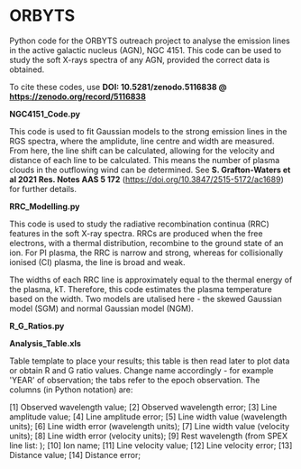 # ORBYTS
Python code for the ORBYTS outreach project to analyse the emission lines in the active galactic nucleus (AGN), NGC 4151. This code can be used to study the soft X-rays spectra of any AGN, provided the correct data is obtained.

To cite these codes, use **DOI: 10.5281/zenodo.5116838 @ https://zenodo.org/record/5116838**

**NGC4151_Code.py** 

This code is used to fit Gaussian models to the strong emission lines in the RGS spectra, where the amplidute, line centre and width are measured. From here, the line shift can be calculated, allowing for the velocity and distance of each line to be calculated. This means the number of plasma clouds in the outflowing wind can be determined. See **S. Grafton-Waters et al 2021 Res. Notes AAS 5 172** (https://doi.org/10.3847/2515-5172/ac1689) for further details.

**RRC_Modelling.py**

This code is used to study the radiative recombination continua (RRC) features in the soft X-ray spectra. RRCs are produced when the free electrons, with a thermal distribution, recombine to the ground state of an ion. For PI plasma, the RRC is narrow and strong, whereas for collisionally ionised (CI) plasma, the line is broad and weak. 

The widths of each RRC line is approximately equal to the thermal energy of the plasma, kT. Therefore, this code estimates the plasma temperature based on the width. Two models are utalised here - the skewed Gaussian model (SGM) and normal Gaussian model (NGM).

**R_G_Ratios.py**

**Analysis_Table.xls**

Table template to place your results; this table is then read later to plot data or obtain R and G ratio values. Change name accordingly - for example 'YEAR' of observation; the tabs refer to the epoch observation. The columns (in Python notation) are:

[1] Observed wavelength value; [2] Observed wavelength error;
[3] Line amplitude value; [4] Line amplitude error;
[5] Line width value (wavelength units); [6] Line width error (wavelength units);
[7] Line width value (velocity units); [8] Line width error (velocity units);
[9] Rest wavelength (from SPEX line list: ); [10] Ion name;
[11] Line velocity value; [12] Line velocity error;
[13] Distance value; [14] Distance error;
